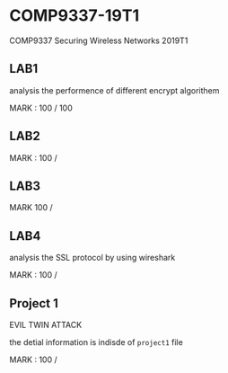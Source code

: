 # COMP9337-19T1
COMP9337 Securing Wireless Networks 2019T1

## LAB1

analysis the performence of different encrypt algorithem 

MARK : 100 / 100

## LAB2

MARK : 100 / 

## LAB3

MARK 100 / 

## LAB4

analysis the SSL protocol by using wireshark

MARK : 100 /

## Project 1

EVIL TWIN ATTACK 

the detial information is indisde of `project1` file

MARK : 100 /





